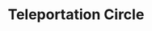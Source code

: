 ---
title: "Teleportation Circle"
index: "teleportation-circle"
permalink: /spells/teleportation-circle/
tags:
  - Spell
  - 5th Level
  - Conjuration
available_for:
  - Bard
  - Sorcerer
  - Wizard
level: "5th Level"
school: "Conjuration"
range: "10 ft"
area: "10 ft"
shape: "Sphere"
comp:
  - V
  - M
material: "rare chalks and inks infused with precious gems with 50 gp, which the spell consumes."
duration: "1 Round"
cast_time: "1 Minute"
description: |
  As you cast the spell, you draw a 10-foot-diameter circle on the ground inscribed with sigils that link your location to a permanent teleportation circle of your choice whose sigil sequence you know and that is on the same plane of existence as you. A shimmering portal opens within the circle you drew and remains open until the end of your next turn. Any creature that enters the portal instantly appears within 5 feet of the destination circle or in the nearest unoccupied space if that space is occupied.

  Many major temples, guilds, and other important places have permanent teleportation circles inscribed somewhere within their confines. Each such circle includes a unique sigil sequence--a string of magical runes arranged in a particular pattern. When you first gain the ability to cast this spell, you learn the sigil sequences for two destinations on the Material Plane, determined by the GM. You can learn additional sigil sequences during your adventures. You can commit a new sigil sequence to memory after studying it for 1 minute.

  You can create a permanent teleportation circle by casting this spell in the same location every day for one year. You need not use the circle to teleport when you cast the spell in this way.
excerpt: "As you cast the spell, you draw a 10-foot-diameter circle on the ground inscribed with sigils that link your location to a permanent teleportation circle of your choice whose sigil sequence you know and that is on the same plane of existence as you."
source: "Basic Rules"
---